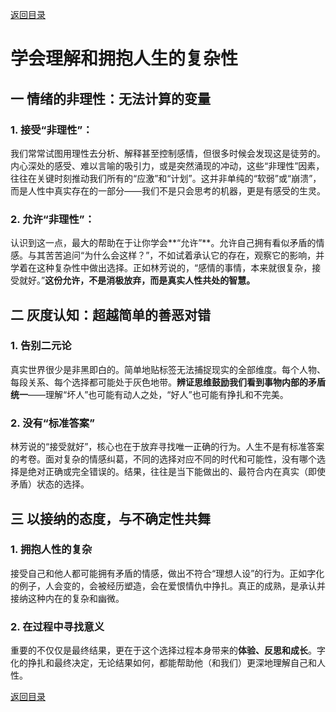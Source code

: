 [返回目录](/README.md)

# 学会理解和拥抱人生的复杂性

## 一 情绪的非理性：无法计算的变量

### 1. 接受“非理性”：

我们常常试图用理性去分析、解释甚至控制感情，但很多时候会发现这是徒劳的。内心深处的感受、难以言喻的吸引力，或是突然涌现的冲动，这些“非理性”因素，往往在关键时刻推动我们所有的“应激”和“计划”。这并非单纯的“软弱”或“崩溃”，而是人性中真实存在的一部分——我们不是只会思考的机器，更是有感受的生灵。

### 2. 允许“非理性”：

认识到这一点，最大的帮助在于让你学会**“允许”**。允许自己拥有看似矛盾的情感。与其苦苦追问“为什么会这样？”，不如试着承认它的存在，观察它的影响，并学着在这种复杂性中做出选择。正如林芳说的，“感情的事情，本来就很复杂，接受就好。”**这份允许，不是消极放弃，而是真实人性共处的智慧。**

## 二 灰度认知：超越简单的善恶对错

### 1. 告别二元论

真实世界很少是非黑即白的。简单地贴标签无法捕捉现实的全部维度。每个人物、每段关系、每个选择都可能处于灰色地带。**辨证思维鼓励我们看到事物内部的矛盾统一**——理解“坏人”也可能有动人之处，“好人”也可能有挣扎和不完美。

### 2. 没有“标准答案”

林芳说的“接受就好”，核心也在于放弃寻找唯一正确的行为。人生不是有标准答案的考卷。面对复杂的情感纠葛，不同的选择对应不同的时代和可能性，没有哪个选择是绝对正确或完全错误的。结果，往往是当下能做出的、最符合内在真实（即使矛盾）状态的选择。

## 三 以接纳的态度，与不确定性共舞

### 1. 拥抱人性的复杂

接受自己和他人都可能拥有矛盾的情感，做出不符合“理想人设”的行为。正如字化的例子，人会变的，会被经历塑造，会在爱恨情仇中挣扎。真正的成熟，是承认并接纳这种内在的复杂和幽微。

### 2. 在过程中寻找意义

重要的不仅仅是最终结果，更在于这个选择过程本身带来的**体验、反思和成长**。字化的挣扎和最终决定，无论结果如何，都能帮助他（和我们）更深地理解自己和人性。

[返回目录](/README.md)